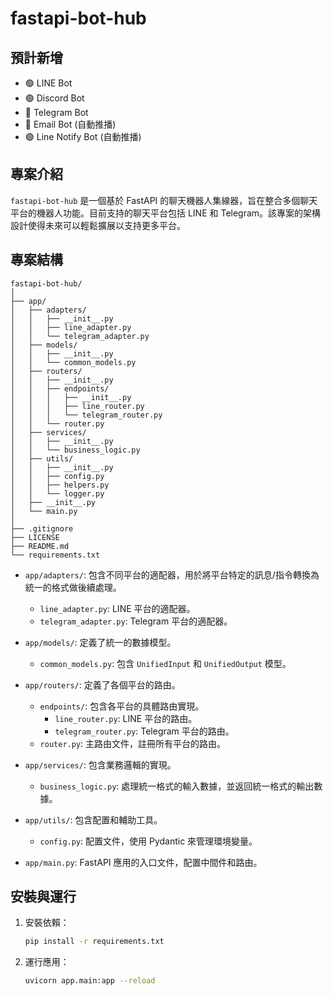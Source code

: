 # fastapi-bot-hub

## 預計新增

- :green_circle: LINE Bot
- :green_circle: Discord Bot
- :red_circle: Telegram Bot
- :red_circle: Email Bot (自動推播)
- :green_circle: Line Notify Bot (自動推播)


## 專案介紹

`fastapi-bot-hub` 是一個基於 FastAPI 的聊天機器人集線器，旨在整合多個聊天平台的機器人功能。目前支持的聊天平台包括 LINE 和 Telegram。該專案的架構設計使得未來可以輕鬆擴展以支持更多平台。

## 專案結構

```
fastapi-bot-hub/
│
├── app/
│   ├── adapters/
│   │   ├── __init__.py
│   │   ├── line_adapter.py
│   │   └── telegram_adapter.py
│   ├── models/
│   │   ├── __init__.py
│   │   └── common_models.py
│   ├── routers/
│   │   ├── __init__.py
│   │   ├── endpoints/
│   │   │   ├── __init__.py
│   │   │   ├── line_router.py
│   │   │   └── telegram_router.py
│   │   └── router.py
│   ├── services/
│   │   ├── __init__.py
│   │   └── business_logic.py
│   ├── utils/
│   │   ├── __init__.py
│   │   ├── config.py
│   │   ├── helpers.py
│   │   └── logger.py
│   ├── __init__.py
│   └── main.py
│
├── .gitignore
├── LICENSE
├── README.md
└── requirements.txt
```

- `app/adapters/`: 包含不同平台的適配器，用於將平台特定的訊息/指令轉換為統一的格式做後續處理。
  - `line_adapter.py`: LINE 平台的適配器。
  - `telegram_adapter.py`: Telegram 平台的適配器。

- `app/models/`: 定義了統一的數據模型。
  - `common_models.py`: 包含 `UnifiedInput` 和 `UnifiedOutput` 模型。

- `app/routers/`: 定義了各個平台的路由。
  - `endpoints/`: 包含各平台的具體路由實現。
    - `line_router.py`: LINE 平台的路由。
    - `telegram_router.py`: Telegram 平台的路由。
  - `router.py`: 主路由文件，註冊所有平台的路由。

- `app/services/`: 包含業務邏輯的實現。
  - `business_logic.py`: 處理統一格式的輸入數據，並返回統一格式的輸出數據。

- `app/utils/`: 包含配置和輔助工具。
  - `config.py`: 配置文件，使用 Pydantic 來管理環境變量。

- `app/main.py`: FastAPI 應用的入口文件，配置中間件和路由。

## 安裝與運行

1. 安裝依賴：

   ```bash
   pip install -r requirements.txt
   ```

2. 運行應用：

   ```bash
   uvicorn app.main:app --reload
   ```